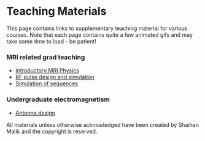 # Teaching Materials

This page contains links to supplementary teaching material for various courses. Note that each page contains quite a few animated gifs and may take some time to load - be patient!


### MRI related grad teaching

* [Introductory MRI Physics](https://www.evernote.com/l/AFNXfLnJOU9EzJqbgd0lj6ZeMtYjB9E2sy8)
* [RF pulse design and simulation](https://www.evernote.com/shard/s83/sh/fabb1dbf-9100-42d3-b9ba-b3f2f6c09529/8d0d83f5bd71300b)
* [Simulation of sequences](https://www.evernote.com/shard/s83/sh/f97d2657-16c1-4e02-981a-9e9f42b133a2/6c9b3609e0e5fd90)

### Undergraduate electromagnetism
* [Antenna design](https://www.evernote.com/l/AFO8BgOUTRhBsq9BztONS2xD9aR4OK1dXII)

All materials unless otherwise acknowledged have been created by Shaihan Malik and the copyright is reserved.
